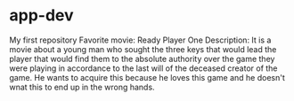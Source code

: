 # app-dev
My first repository 
Favorite movie: Ready Player One
Description: It is a movie about a young man who sought the three keys that would lead the player that would find them to the absolute authority over the game they were playing in accordance to the last will of the deceased creator of the game. He wants to acquire this because he loves this game and he doesn't wnat this to end up in the wrong hands.
